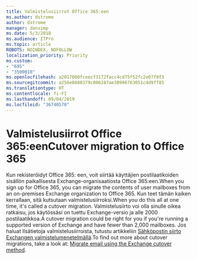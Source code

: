 ```yaml
---
title: Valmistelusiirrot Office 365:een
ms.author: dstrome
author: dstrome
manager: dansimp
ms.date: 5/3/2018
ms.audience: ITPro
ms.topic: article
ROBOTS: NOINDEX, NOFOLLOW
localization_priority: Priority
ms.custom:
- "695"
- "3500010"
ms.openlocfilehash: a2017060fceecf3172facc4cd75f52fc2e07f9f3
ms.sourcegitcommit: a256e8680379c006287ae30996763051c4d9ff85
ms.translationtype: HT
ms.contentlocale: fi-FI
ms.lasthandoff: 09/04/2019
ms.locfileid: "36740570"
---
```

# <a name="cutover-migrations-to-office-365"></a><span data-ttu-id="c5f58-102">Valmistelusiirrot Office 365:een</span><span class="sxs-lookup"><span data-stu-id="c5f58-102">Cutover migration to Office 365</span></span>

<span data-ttu-id="c5f58-103">Kun rekisteröidyt Office 365: een, voit siirtää käyttäjien postilaatikoiden sisällön paikallisesta Exchange-organisaatiosta Office 365:een.</span><span class="sxs-lookup"><span data-stu-id="c5f58-103">When you sign up for Office 365, you can migrate the contents of user mailboxes from an on-premises Exchange organization to Office 365.</span></span> <span data-ttu-id="c5f58-104">Kun teet tämän kaiken kerrallaan, sitä kutsutaan valmistelusiirroksi.</span><span class="sxs-lookup"><span data-stu-id="c5f58-104">When you do this all at one time, it's called a cutover migration.</span></span> <span data-ttu-id="c5f58-105">Valmistelusiirto voi olla sinulle oikea ratkaisu, jos käytössäsi on tuettu Exchange-versio ja alle 2000 postilaatikkoa.</span><span class="sxs-lookup"><span data-stu-id="c5f58-105">A cutover migration could be right for you if you're running a supported version of Exchange and have fewer than 2,000 mailboxes.</span></span> <span data-ttu-id="c5f58-106">Jos haluat lisätietoja valmistelusiirroista, tutustu artikkeliin [Sähköpostin siirto Exchangen valmistelumenetelmällä](https://docs.microsoft.com/Exchange/mailbox-migration/cutover-migration-to-office-365).</span><span class="sxs-lookup"><span data-stu-id="c5f58-106">To find out more about cutover migrations, take a look at: [Migrate email using the Exchange cutover method](https://docs.microsoft.com/Exchange/mailbox-migration/cutover-migration-to-office-365).</span></span>
  